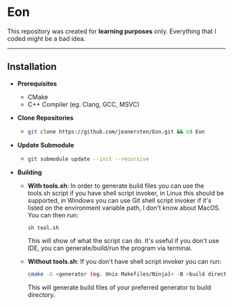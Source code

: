 # Eon

This repository was created for **learning purposes** only. Everything that I coded might be a bad idea.

---

## Installation

- **Prerequisites**
  - CMake
  - C++ Compiler (eg. Clang, GCC, MSVC)

- **Clone Repositories**
  - ```bash
    git clone https://github.com/jeanersten/Eon.git && cd Eon
    ```

- **Update Submodule**
  - ```bash
    git submodule update --init --recursive
    ```

- **Building**
  - **With tools.sh**: In order to generate build files you can use the tools.sh script
    if you have shell script invoker, in Linux this should be supported,
    in Windows you can use Git shell script invoker if it's listed on the
    environment variable path, I don't know about MacOS. You can then run:
    ```bash
    sh tool.sh
    ```
    This will show of what the script can do. It's useful if you don't
    use IDE, you can generate/build/run the program via terminal.

  - **Without tools.sh**: If you don't have shell script invoker you can run:
    ```bash
    cmake -G <generator (eg. Unix Makefiles/Ninja)> -B <build directory>
    ```
    This will generate build files of your preferred generator to build directory.
